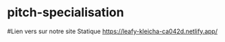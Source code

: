 # pitch-specialisation


#Lien vers sur notre site Statique
https://leafy-kleicha-ca042d.netlify.app/
